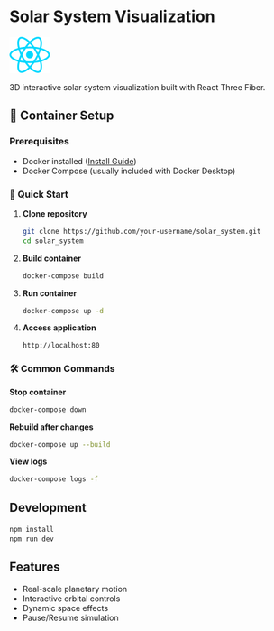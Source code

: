 # Solar System Visualization

![Screenshot](src/assets/react.svg)

3D interactive solar system visualization built with React Three Fiber.

## 🐳 Container Setup

### Prerequisites
- Docker installed ([Install Guide](https://docs.docker.com/get-docker/))
- Docker Compose (usually included with Docker Desktop)

### 🚀 Quick Start
1. **Clone repository**
   ```bash
   git clone https://github.com/your-username/solar_system.git
   cd solar_system
   ```

2. **Build container**
   ```bash
   docker-compose build
   ```

3. **Run container**
   ```bash
   docker-compose up -d
   ```

4. **Access application**
   ```
   http://localhost:80
   ```

### 🛠️ Common Commands
**Stop container**
```bash
docker-compose down
```

**Rebuild after changes**
```bash
docker-compose up --build
```

**View logs**
```bash
docker-compose logs -f
```

## Development
```bash
npm install
npm run dev
```

## Features
- Real-scale planetary motion
- Interactive orbital controls
- Dynamic space effects
- Pause/Resume simulation
